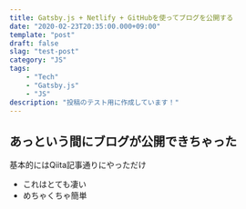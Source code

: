 ```yaml
---
title: Gatsby.js + Netlify + GitHubを使ってブログを公開する
date: "2020-02-23T20:35:00.000+09:00"
template: "post"
draft: false
slag: "test-post"
category: "JS"
tags:
    - "Tech"
    - "Gatsby.js"
    - "JS"
description: "投稿のテスト用に作成しています！"
---
```


## あっという間にブログが公開できちゃった
基本的にはQiita記事通りにやっただけ
- これはとても凄い
- めちゃくちゃ簡単
